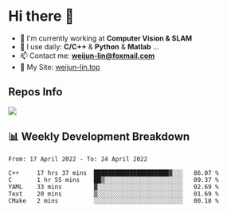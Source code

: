 # Hi there 👋

<!--
**Weijun-Lin/Weijun-Lin** is a ✨ _special_ ✨ repository because its `README.md` (this file) appears on your GitHub profile.

Here are some ideas to get you started:

- 🔭 I’m currently working on ...
- 🌱 I’m currently learning ...
- 👯 I’m looking to collaborate on ...
- 🤔 I’m looking for help with ...
- 💬 Ask me about ...
- 📫 How to reach me: ...
- 😄 Pronouns: ...
- ⚡ Fun fact: ...
-->

- 🏢 I'm currently working at **Computer Vision & SLAM**
- 🚀 I use daily: **C/C++** & **Python** & **Matlab** ...
- 📫 Contact me: **weijun-lin@foxmail.com**
- 🔗 My Site: [weijun-lin.top](https://weijun-lin.top/p)

  

## Repos Info
![](https://github-readme-stats.vercel.app/api?username=Weijun-Lin&theme=cobalt)

## 📊 Weekly Development Breakdown

<!--START_SECTION:waka-->

```text
From: 17 April 2022 - To: 24 April 2022

C++     17 hrs 37 mins  █████████████████████▓░░░   86.07 %
C       1 hr 55 mins    ██▒░░░░░░░░░░░░░░░░░░░░░░   09.37 %
YAML    33 mins         ▓░░░░░░░░░░░░░░░░░░░░░░░░   02.69 %
Text    20 mins         ▒░░░░░░░░░░░░░░░░░░░░░░░░   01.69 %
CMake   2 mins          ░░░░░░░░░░░░░░░░░░░░░░░░░   00.18 %
```

<!--END_SECTION:waka-->
